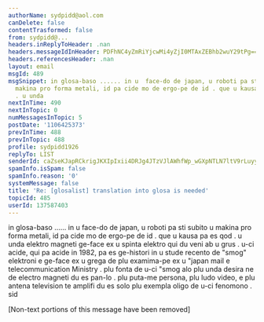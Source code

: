 ```yaml
---
authorName: sydpidd@aol.com
canDelete: false
contentTrasformed: false
from: sydpidd@...
headers.inReplyToHeader: .nan
headers.messageIdInHeader: PDFhNC4yZmRiYjcwMi4yZjI0MTAxZEBhb2wuY29tPg==
headers.referencesHeader: .nan
layout: email
msgId: 489
msgSnippet: in glosa-baso ...... in u  face-do de japan, u roboti pa sti subito u
  makina pro forma metali, id pa cide mo de ergo-pe de id . que u kausa pa es qod
  . u unda
nextInTime: 490
nextInTopic: 0
numMessagesInTopic: 5
postDate: '1106425373'
prevInTime: 488
prevInTopic: 488
profile: sydpidd1926
replyTo: LIST
senderId: caZseKJapRCkrigJKXIpIxii4DRJg4JTzVJlAWhfWp_wGXpNTLN7ltV9rLuyy9cVXIPEZHbs
spamInfo.isSpam: false
spamInfo.reason: '0'
systemMessage: false
title: 'Re: [glosalist] translation into glosa is needed'
topicId: 485
userId: 137587403
---
```


in glosa-baso ......
in u  face-do de japan, u roboti pa sti subito u makina pro forma metali, id 
pa cide mo de ergo-pe de id . que u kausa pa es qod . u unda elektro magneti 
ge-face ex u spinta elektro qui du veni ab u grus . u-ci acide, qui pa acide in 
1982, pa es ge-histori in u stude recento de "smog" elektroni e ge-face ex u 
grega de plu examima-pe ex u "japan mail e telecommunication Ministry . plu 
fonta de u-ci "smog alo plu unda desira ne de electro magneti du es pan-lo . plu 
puta-me persona, plu ludo video, e plu antena television te amplifi du es 
solo plu exempla oligo de u-ci fenomono . 
sid


[Non-text portions of this message have been removed]


